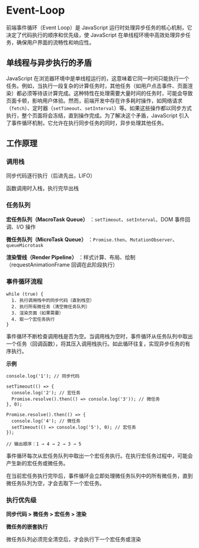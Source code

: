 # Event-Loop

前端事件循环（Event Loop）是 JavaScript 运行时处理异步任务的核心机制，它决定了代码执行的顺序和优先级，使 JavaScript 在单线程环境中高效处理异步任务，确保用户界面的流畅性和响应性。

## 单线程与异步执行的矛盾

JavaScript 在浏览器环境中是单线程运行的，这意味着它同一时间只能执行一个任务。例如，当执行一段复杂的计算任务时，其他任务（如用户点击事件、页面渲染）都必须等待该计算完成。这种特性在处理需要大量时间的任务时，可能会导致页面卡顿，影响用户体验。然而，前端开发中存在许多耗时操作，如网络请求（`fetch`）、定时器（`setTimeout`、`setInterval`）等。如果这些操作都以同步方式执行，整个页面将会冻结，直到操作完成。为了解决这个矛盾，JavaScript 引入了事件循环机制，它允许在执行同步任务的同时，异步处理其他任务。

## 工作原理

### **调用栈**

同步代码逐行执行（后进先出，LIFO）

函数调用时入栈，执行完毕出栈

### **任务队列**

**宏任务队列（MacroTask Queue）** ：`setTimeout`、`setInterval`、DOM 事件回调、I/O 操作

**微任务队列（MicroTask Queue）** ：`Promise.then`、`MutationObserver`、`queueMicrotask`

**渲染管线（Render Pipeline）** ：样式计算、布局、绘制（requestAnimationFrame 回调在此阶段执行）

### 事件循环流程

```
while (true) {
  1. 执行调用栈中的同步代码（直到栈空）
  2. 执行所有微任务（清空微任务队列）
  3. 渲染页面（如果需要）
  4. 取一个宏任务执行
}
```

事件循环不断检查调用栈是否为空。当调用栈为空时，事件循环从任务队列中取出一个任务（回调函数），将其压入调用栈执行。如此循环往复，实现异步任务的有序执行。

**示例**

```
console.log('1'); // 同步代码

setTimeout(() => {
  console.log('2'); // 宏任务
  Promise.resolve().then(() => console.log('3')); // 微任务
}, 0);

Promise.resolve().then(() => {
  console.log('4'); // 微任务
  setTimeout(() => console.log('5'), 0); // 宏任务
});

// 输出顺序：1 → 4 → 2 → 3 → 5
```

事件循环每次从宏任务队列中取出一个宏任务执行。在执行宏任务过程中，可能会产生新的宏任务或微任务。

在当前宏任务执行完毕后，事件循环会立即处理微任务队列中的所有微任务，直到微任务队列为空，才会去取下一个宏任务。

### 执行优先级

**同步代码 > 微任务 > 宏任务 > 渲染**

**微任务的嵌套执行**

微任务队列必须完全清空后，才会执行下一个宏任务或渲染

